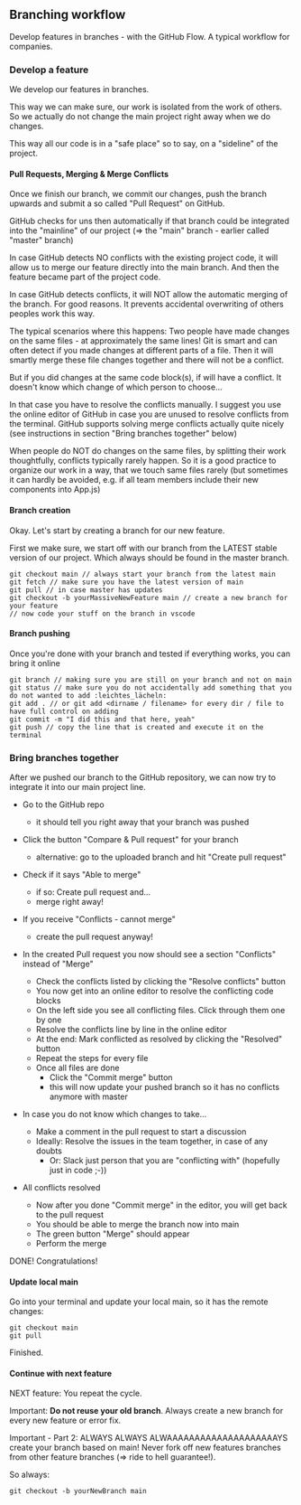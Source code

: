 ## Branching workflow

Develop features in branches - with the GitHub Flow. A typical workflow for companies.

### Develop a feature

We develop our features in branches.

This way we can make sure, our work is isolated from the work of others. So we actually do not change the main project right away when we do changes.

This way all our code is in a "safe place" so to say, on a "sideline" of the project.

#### Pull Requests, Merging & Merge Conflicts

Once we finish our branch, we commit our changes, push the branch upwards and submit a so called "Pull Request" on GitHub. 

GitHub checks for uns then automatically if that branch could be integrated into the "mainline" of our project (=> the "main" branch - earlier called "master" branch)

In case GitHub detects NO conflicts with the existing project code, it will allow us to merge our feature directly into the main branch. And then the feature became part of the project code. 

In case GitHub detects conflicts, it will NOT allow the automatic merging of the branch. For good reasons. It prevents accidental overwriting of others peoples work this way.

The typical scenarios where this happens: Two people have made changes on the same files - at approximately the same lines! Git is smart and can often detect if you made changes at different parts of a file. Then it will smartly merge these file changes together and there will not be a conflict. 

But if you did changes at the same code block(s), if will have a conflict. It doesn't know which change of which person to choose... 

In that case you have to resolve the conflicts manually. I suggest you use the online editor of GitHub in case you are unused to resolve conflicts from the terminal. GitHub supports solving merge conflicts actually quite nicely (see instructions in section "Bring branches together" below)

When people do NOT do changes on the same files, by splitting their work thoughtfully, conflicts typically rarely happen. So it is a good practice to organize our work in a way, that we touch same files rarely (but sometimes it can hardly be avoided, e.g. if all team members include their new components into App.js)

#### Branch creation

Okay. Let's start by creating a branch for our new feature.

First we make sure, we start off with our branch from the LATEST stable version of our project. Which always should be found in the master branch.

```
git checkout main // always start your branch from the latest main
git fetch // make sure you have the latest version of main
git pull // in case master has updates
git checkout -b yourMassiveNewFeature main // create a new branch for your feature
// now code your stuff on the branch in vscode
```

#### Branch pushing

Once you're done with your branch and tested if everything works, you can bring it online

```
git branch // making sure you are still on your branch and not on main
git status // make sure you do not accidentally add something that you do not wanted to add :leichtes_lächeln:
git add . // or git add <dirname / filename> for every dir / file to have full control on adding
git commit -m "I did this and that here, yeah"
git push // copy the line that is created and execute it on the terminal
```

### Bring branches together

After we pushed our branch to the GitHub repository, we can now try to integrate it into our main project line.


- Go to the GitHub repo
  - it should tell you right away that your branch was pushed

- Click the button "Compare & Pull request" for your branch
  - alternative: go to the uploaded branch and hit "Create pull request"

- Check if it says "Able to merge" 
  - if so: Create pull request and...
  - merge right away!

- If you receive "Conflicts - cannot merge" 
  - create the pull request anyway!

- In the created Pull request you now should see a section "Conflicts" instead of "Merge"
  - Check the conflicts listed by clicking the "Resolve conflicts" button
  - You now get into an online editor to resolve the conflicting code blocks 
  - On the left side you see all conflicting files. Click through them one by one
  - Resolve the conflicts line by line in the online editor
  - At the end: Mark conflicted as resolved by clicking the "Resolved" button
  - Repeat the steps for every file
  - Once all files are done
    - Click the "Commit merge" button 
    - this will now update your pushed branch so it has no conflicts anymore with master

- In case you do not know which changes to take...
  - Make a comment in the pull request to start a discussion
  - Ideally: Resolve the issues in the team together, in case of any doubts
    - Or: Slack just person that you are "conflicting with" (hopefully just in code ;-))

- All conflicts resolved
  - Now after you done "Commit merge" in the editor, you will get back to the pull request
  - You should be able to merge the branch now into main
  - The green button "Merge" should appear
  - Perform the merge

DONE! Congratulations!


#### Update local main

Go into your terminal and update your local main, so it has the remote changes:
```
git checkout main
git pull
```

Finished.

#### Continue with next feature

NEXT feature: You repeat the cycle.

Important: <b>Do not reuse your old branch</b>. Always create a new branch for every new feature or error fix.

Important - Part 2: ALWAYS ALWAYS ALWAAAAAAAAAAAAAAAAAAAAYS create your branch based on main! 
Never fork off new features branches from other feature branches (=> ride to hell guarantee!).

So always:

`git checkout -b yourNewBranch main`

